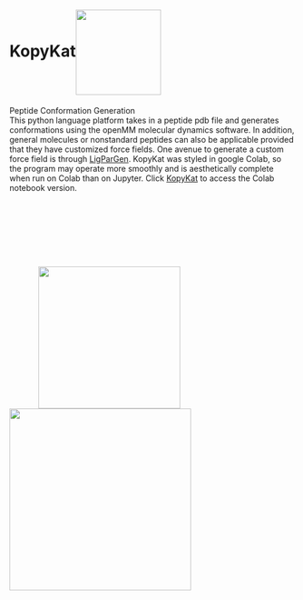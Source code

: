 # KopyKat<img src="https://t3.ftcdn.net/jpg/04/83/66/74/240_F_483667401_w8c04vlYURjZT7bZ9es9Fp0sL7gxkl8s.jpg" height="180" align="center" style="height:150px">           
Peptide Conformation Generation<br />
This python language platform takes in a peptide pdb file and generates conformations using the openMM molecular dynamics software. In addition, general molecules or nonstandard peptides can also be applicable provided that they have customized force fields. One avenue to generate a custom force field is through [LigParGen](http://zarbi.chem.yale.edu/ligpargen/index.html). KopyKat was styled in google Colab, so the program may operate more smoothly and is aesthetically complete when run on Colab than on Jupyter. Click [KopyKat](https://colab.research.google.com/drive/1XQFpyve_QcMWBQvyLV5kEpLgzbhqpeO9#scrollTo=x15w2e0-NSgB) to access the Colab notebook version. 








<br />
<br />

<br />
<br />


<br />
<br />




&nbsp;&nbsp;&nbsp;&nbsp;&nbsp;&nbsp;&nbsp;&nbsp;&nbsp;&nbsp;&nbsp;&nbsp;&nbsp;<img src="https://user-images.githubusercontent.com/97419520/170679389-ad575915-947d-4643-83e6-91d622a633d1.png" height="180" align="middle" style="height:250px"> &nbsp;&nbsp;&nbsp;&nbsp;&nbsp;&nbsp;&nbsp;&nbsp;&nbsp;&nbsp;&nbsp;&nbsp;&nbsp;&nbsp;&nbsp;&nbsp;&nbsp;&nbsp;&nbsp;&nbsp;&nbsp;   <img src="https://user-images.githubusercontent.com/97419520/170679014-bcb480d8-d9cf-42d1-bbc4-c9cd04c2e385.png" height="350" align="center" style="height:320px">
